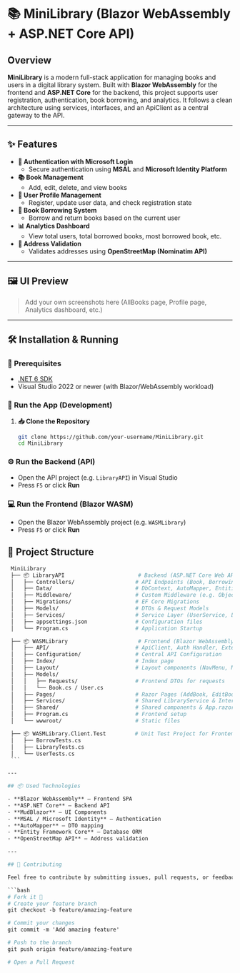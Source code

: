 # 📚 MiniLibrary (Blazor WebAssembly + ASP.NET Core API)

## Overview
**MiniLibrary** is a modern full-stack application for managing books and users in a digital library system. Built with **Blazor WebAssembly** for the frontend and **ASP.NET Core** for the backend, this project supports user registration, authentication, book borrowing, and analytics. It follows a clean architecture using services, interfaces, and an ApiClient as a central gateway to the API.

---

## ✨ Features
- **🔐 Authentication with Microsoft Login**
  - Secure authentication using **MSAL** and **Microsoft Identity Platform**
- **📚 Book Management**
  - Add, edit, delete, and view books
- **👥 User Profile Management**
  - Register, update user data, and check registration state
- **📖 Book Borrowing System**
  - Borrow and return books based on the current user
- **📊 Analytics Dashboard**
  - View total users, total borrowed books, most borrowed book, etc.
- **📍 Address Validation**
  - Validates addresses using **OpenStreetMap (Nominatim API)**

---

## 🖼 UI Preview
> Add your own screenshots here (AllBooks page, Profile page, Analytics dashboard, etc.)

---

## 🛠 Installation & Running

### 🔧 Prerequisites
- [.NET 6 SDK](https://dotnet.microsoft.com/en-us/download/dotnet/6.0)
- Visual Studio 2022 or newer (with Blazor/WebAssembly workload)

### 🚀 Run the App (Development)
1. **📥 Clone the Repository**
   ```bash
   git clone https://github.com/your-username/MiniLibrary.git
   cd MiniLibrary
   ```
### ⚙️ Run the Backend (API)

- Open the API project (e.g. `LibraryAPI`) in Visual Studio  
- Press `F5` or click **Run**

### 💻 Run the Frontend (Blazor WASM)

- Open the Blazor WebAssembly project (e.g. `WASMLibrary`)  
- Press `F5` or click **Run**

## 📁 Project Structure


   ```graphql
    MiniLibrary
    ├── 📦 LibraryAPI                       # Backend (ASP.NET Core Web API)
    │   ├── Controllers/                   # API Endpoints (Book, Borrowing, User, Analytics)
    │   ├── Data/                          # DbContext, AutoMapper, Entities
    │   ├── Middleware/                    # Custom Middleware (e.g. ObjectId handling)
    │   ├── Migrations/                    # EF Core Migrations
    │   ├── Models/                        # DTOs & Request Models
    │   ├── Services/                      # Service Layer (UserService, LibraryService, etc.)
    │   ├── appsettings.json               # Configuration files
    │   └── Program.cs                     # Application Startup

    ├── 📦 WASMLibrary                      # Frontend (Blazor WebAssembly)
    │   ├── API/                           # ApiClient, Auth Handler, Extensions
    │   ├── Configuration/                 # Central API Configuration
    │   ├── Index/                         # Index page
    │   ├── Layout/                        # Layout components (NavMenu, MainLayout, etc.)
    │   ├── Models/
    │   │   ├── Requests/                  # Frontend DTOs for requests
    │   │   └── Book.cs / User.cs
    │   ├── Pages/                         # Razor Pages (AddBook, EditBook, Home, etc.)
    │   ├── Services/                      # Shared LibraryService & Interface
    │   ├── Shared/                        # Shared components & App.razor
    │   ├── Program.cs                     # Frontend setup
    │   └── wwwroot/                       # Static files

    ├── 📦 WASMLibrary.Client.Test         # Unit Test Project for Frontend
    │   ├── BorrowTests.cs
    │   ├── LibraryTests.cs
    │   └── UserTests.cs
    ```

---

## 📦 Used Technologies

- **Blazor WebAssembly** – Frontend SPA  
- **ASP.NET Core** – Backend API  
- **MudBlazor** – UI Components  
- **MSAL / Microsoft Identity** – Authentication  
- **AutoMapper** – DTO mapping  
- **Entity Framework Core** – Database ORM  
- **OpenStreetMap API** – Address validation  

---

## 🤝 Contributing

Feel free to contribute by submitting issues, pull requests, or feedback.

```bash
# Fork it 🍴
# Create your feature branch
git checkout -b feature/amazing-feature

# Commit your changes
git commit -m 'Add amazing feature'

# Push to the branch
git push origin feature/amazing-feature

# Open a Pull Request
